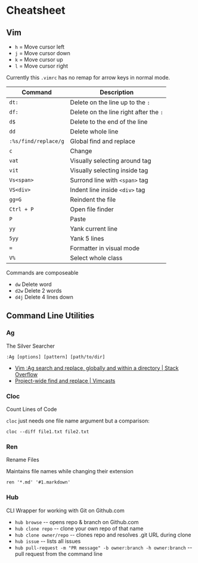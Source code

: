 # Cheatsheet

## Vim

  - `h` = Move cursor left
  - `j` = Move cursor down
  - `k` = Move cursor up
  - `l` = Move cursor right

Currently this `.vimrc` has no remap for arrow keys in normal mode.

|Command             | Description                           |
|--------------------| --------------------------------------|
|`dt:`               | Delete on the line up to the `:`      |
|`df:`               | Delete on the line right after the `:`|
|`d$`                | Delete to the end of the line         |
|`dd`                | Delete whole line                     |
|`:%s/find/replace/g`| Global find and replace               |
|`c`                 | Change                                |
|`vat`               | Visually selecting around tag         |
|`vit`               | Visually selecting inside tag         |
|`Vs<span>`          | Surrond line with `<span>` tag        |
|`VS<div>`           | Indent line inside `<div>` tag        |
|`gg=G`              | Reindent the file                     |
|`Ctrl + P`          | Open file finder                      |
|`P`                 | Paste                                 |
|`yy`                | Yank current line                     |
|`5yy`               | Yank 5 lines                          |
|`=`                 | Formatter in visual mode              |
|`V%`                | Select whole class                    |


Commands are composeable 

  - `dw` Delete word
  - `d2w` Delete 2 words
  - `d4j` Delete 4 lines down


## Command Line Utilities

### Ag
The Silver Searcher

```:Ag [options] [pattern] [path/to/dir]```

- [Vim :Ag search and replace, globally and within a directory | Stack Overflow](http://stackoverflow.com/questions/22206332/vim-ag-search-and-replace-globally-and-within-a-directory)
- [Project-wide find and replace | Vimcasts](http://vimcasts.org/episodes/project-wide-find-and-replace/)

### Cloc
Count Lines of Code

`cloc` just needs one file name argument but a comparison:

```cloc --diff file1.txt file2.txt```

### Ren
Rename Files

Maintains file names while changing their extension

```ren '*.md' '#1.markdown'```


### Hub
CLI Wrapper for working with Git on Github.com

- `hub browse` -- opens repo & branch on Github.com
- `hub clone repo` -- clone your own repo of that name
- `hub clone owner/repo` -- clones repo and resolves .git URL during clone
- `hub issue` -- lists all issues
- `hub pull-request -m "PR message" -b owner:branch -h owner:branch` -- pull request from the command line
